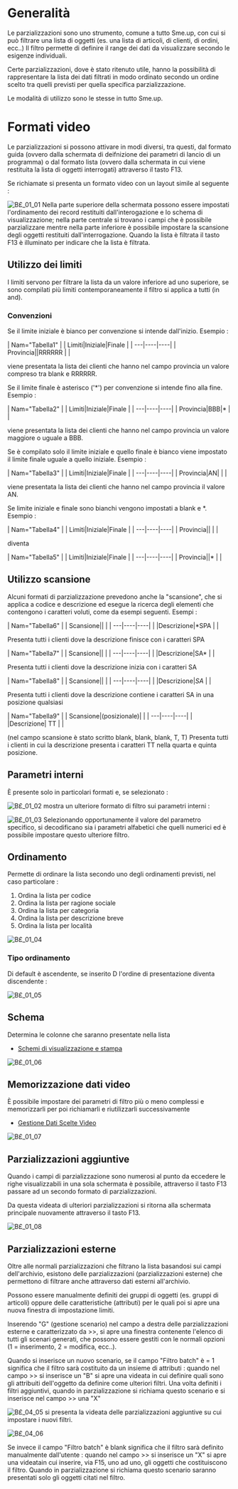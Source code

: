 # Generalità
Le parzializzazioni sono uno strumento, comune a tutto Sme.up, con cui si può filtrare una lista di oggetti (es. una lista di articoli, di clienti, di ordini, ecc..)
Il filtro permette di  definire il range dei dati da visualizzare secondo le esigenze individuali.

Certe parzializzazioni, dove è stato ritenuto utile, hanno la possibilità di rappresentare la lista dei dati filtrati in modo ordinato secondo un ordine scelto tra quelli previsti per quella specifica parzializzazione.

Le modalità di utilizzo sono le stesse in tutto Sme.up.

# Formati video

Le parzializzazioni si possono attivare in modi diversi, tra questi, dal formato guida (ovvero dalla schermata di deifnizione dei parametri di lancio di un programma) o dal formato lista (ovvero dalla schermata in cui viene restituita la lista di oggetti interrogati) attraverso il tasto F13.

Se richiamate si presenta un formato video con un layout simile al seguente : 

![B£_01_01](http://localhost:3000/immagini/MBDOC_OPE-B£_PAR/BX_01_01.png)
Nella parte superiore della schermata possono essere impostati l'ordinamento dei record restituiti dall'interogazione e lo schema di visualizzazione; nella parte centrale si trovano i campi che è possibile parzializzare mentre nella parte inferiore è possibile impostare la scansione degli oggetti restituiti dall'interrogazione.
Quando la lista è filtrata il tasto F13 è illuminato per indicare che la lista è filtrata.


## Utilizzo dei limiti
I limiti servono per filtrare la lista da un valore inferiore ad uno superiore, se sono compilati più limiti contemporaneamente il filtro si applica a tutti (in and).

### Convenzioni
Se il limite iniziale è bianco per convenzione si intende dall'inizio.
Esempio : 

|  Nam="Tabella1" |
| Limiti|Iniziale|Finale |
| ---|----|----|
| Provincia||RRRRRR |
| 

viene presentata la lista dei clienti che hanno nel campo provincia un valore compreso tra blank e RRRRRR.

Se il limite finale è asterisco ('*') per convenzione si intende fino alla fine.
Esempio : 

|  Nam="Tabella2" |
| Limiti|Iniziale|Finale |
| ---|----|----|
| Provincia|BBB|* |
| 

viene presentata la lista dei clienti che hanno nel campo provincia un valore maggiore o uguale a BBB.

Se è compilato solo il limite iniziale e quello finale è bianco viene impostato il limite finale uguale a quello iniziale.
Esempio : 

|  Nam="Tabella3" |
| Limiti|Iniziale|Finale |
| ---|----|----|
| Provincia|AN| |
| 

viene presentata la lista dei clienti che hanno nel campo provincia il valore AN.

Se limite iniziale e finale sono  bianchi vengono impostati a blank e *.
Esempio : 

|  Nam="Tabella4" |
| Limiti|Iniziale|Finale |
| ---|----|----|
| Provincia|| |
| 

diventa

|  Nam="Tabella5" |
| Limiti|Iniziale|Finale |
| ---|----|----|
| Provincia||* |
| 



## Utilizzo scansione
Alcuni formati di parzializzazione prevedono anche la "scansione", che si applica a codice e descrizione ed esegue la ricerca degli elementi che contengono i caratteri voluti, come da esempi seguenti.
Esempi : 

|  Nam="Tabella6" |
| Scansione|| |
| ---|----|----|
| |Descrizione|*SPA |
| 

Presenta tutti i clienti dove la descrizione finisce con i caratteri SPA


|  Nam="Tabella7" |
| Scansione|| |
| ---|----|----|
| |Descrizione|SA* |
| 

Presenta tutti i clienti dove la descrizione inizia con i caratteri SA


|  Nam="Tabella8" |
| Scansione|| |
| ---|----|----|
| |Descrizione|*SA* |
| 

Presenta tutti i clienti dove la descrizione contiene i caratteri SA in una posizione qualsiasi


|  Nam="Tabella9" |
| Scansione|(posizionale)| |
| ---|----|----|
| |Descrizione|   TT |
| 

(nel campo scansione è stato scritto blank, blank, blank, T, T)
Presenta tutti i clienti in cui la descrizione presenta i caratteri TT nella quarta e quinta posizione.


## Parametri interni
È presente solo in particolari formati e, se selezionato : 

![B£_01_02](http://localhost:3000/immagini/MBDOC_OPE-B£_PAR/BX_01_02.png)
mostra un ulteriore formato di filtro sui parametri interni : 

![B£_01_03](http://localhost:3000/immagini/MBDOC_OPE-B£_PAR/BX_01_03.png)
Selezionando opportunamente il valore del parametro specifico, si decodificano sia i parametri alfabetici che quelli numerici ed è possibile impostare questo ulteriore filtro.

## Ordinamento
Permette di ordinare la lista secondo uno degli ordinamenti previsti, nel caso particolare : 
1. Ordina la lista per codice
2. Ordina la lista per ragione sociale
3. Ordina la lista per categoria
4. Ordina la lista per descrizione breve
5. Ordina la lista per località

![B£_01_04](http://localhost:3000/immagini/MBDOC_OPE-B£_PAR/BX_01_04.png)
### Tipo ordinamento
Di default è ascendente, se inserito D l'ordine di presentazione diventa discendente : 

![B£_01_05](http://localhost:3000/immagini/MBDOC_OPE-B£_PAR/BX_01_05.png)
## Schema
Determina le colonne che saranno presentate nella lista
- [Schemi di visualizzazione e stampa](Sorgenti/DOC_OPE/TA/B£AMO/B£_SCH)

![B£_01_06](http://localhost:3000/immagini/MBDOC_OPE-B£_PAR/BX_01_06.png)
## Memorizzazione dati video
È possibile impostare dei parametri di filtro più o meno complessi e memorizzarli per poi richiamarli e riutilizzarli successivamente
- [Gestione Dati Scelte Video](Sorgenti/OJ/PGM/B£MDV0)

![B£_01_07](http://localhost:3000/immagini/MBDOC_OPE-B£_PAR/BX_01_07.png)
## Parzializzazioni aggiuntive
Quando i campi di parzializzazione sono numerosi al punto da eccedere le righe visualizzabili in una sola schermata è possibile, attraverso il tasto F13 passare ad un secondo formato di parzializzazioni.

Da questa videata di ulteriori parzializzazioni si ritorna alla schermata principale nuovamente attraverso il tasto F13.

![B£_01_08](http://localhost:3000/immagini/MBDOC_OPE-B£_PAR/BX_01_08.png)
## Parzializzazioni esterne
Oltre alle normali parzializzazioni che filtrano la lista basandosi sui campi dell'archivio, esistono delle parzializzazioni (parzializzazioni esterne) che permettono di filtrare anche attraverso dati esterni all'archivio.

Possono essere manualmente definiti dei gruppi di oggetti (es. gruppi di articoli) oppure delle caratteristiche (attributi) per le quali poi si apre una nuova finestra di impostazione limiti.

Inserendo "G" (gestione scenario) nel campo a destra delle parzializzazioni esterne e caratterizzato da >>, si apre una finestra contenente l'elenco di tutti gli scenari generati, che possono essere gestiti con le normali opzioni (1 = inserimento, 2 = modifica, ecc..).

Quando si inserisce un nuovo scenario, se il campo "Filtro batch" è = 1 significa che il filtro sarà costituito da un insieme di attributi :  quando nel campo >> si inserisce un "B" si apre una videata in cui definire quali sono gli attribuiti dell'oggetto da definire come ulteriori filtri.
Una volta definiti i filtri aggiuntivi, quando in parzializzazione si richiama questo scenario e si inserisce nel campo >> una "X"

![B£_04_05](http://localhost:3000/immagini/MBDOC_OPE-B£_PAR/BX_04_05.png)
si presenta la videata delle parzializzazioni aggiuntive su cui impostare i nuovi filtri.

![B£_04_06](http://localhost:3000/immagini/MBDOC_OPE-B£_PAR/BX_04_06.png)

Se invece il campo "Filtro batch" è blank significa che il filtro sarà definito manualmente dall'utente :  quando nel campo >> si inserisce un "X" si apre una videatain cui inserire, via F15, uno ad uno, gli oggetti che costituiscono il filtro.
Quando in parzializzazione si richiama questo scenario saranno presentati solo gli oggetti citati nel filtro.

